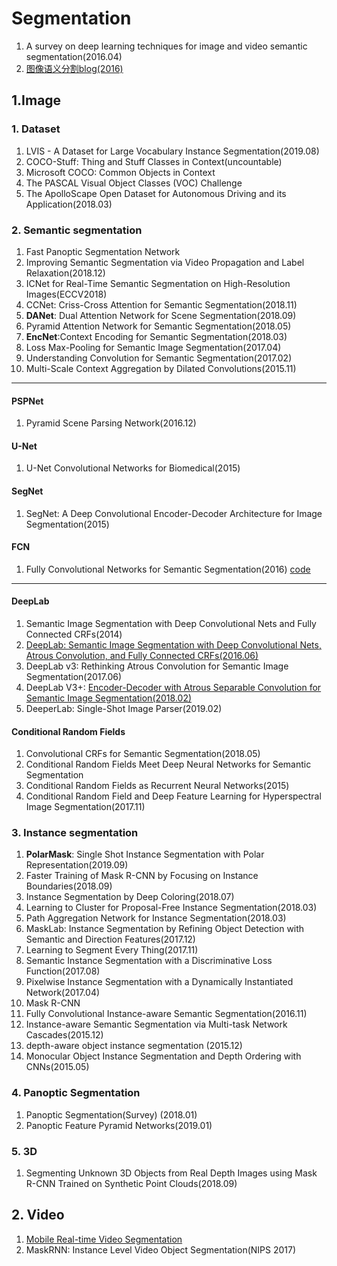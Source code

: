 # Segmentation

1. A survey on deep learning techniques for image and video semantic segmentation(2016.04)
2. [图像语义分割blog(2016)](https://mp.weixin.qq.com/s?__biz=MzA3MzI4MjgzMw==&mid=2650718688&idx=3&sn=45f0864bc58f08cf7fcb17c842e05d91&scene=0#rd)

## 1.Image
### 1. Dataset

1. LVIS - A Dataset for Large Vocabulary Instance Segmentation(2019.08)
2. COCO-Stuff: Thing and Stuff Classes in Context(uncountable)
3. Microsoft COCO: Common Objects in Context
4. The PASCAL Visual Object Classes (VOC) Challenge
5. The ApolloScape Open Dataset for Autonomous Driving and its Application(2018.03)

### 2. Semantic segmentation

1. Fast Panoptic Segmentation Network
2. Improving Semantic Segmentation via Video Propagation and Label Relaxation(2018.12)
3. ICNet for Real-Time Semantic Segmentation on High-Resolution Images(ECCV2018)
4. CCNet: Criss-Cross Attention for Semantic Segmentation(2018.11)
5. **DANet**: Dual Attention Network for Scene Segmentation(2018.09)
6. Pyramid Attention Network for Semantic Segmentation(2018.05)
7. **EncNet**:Context Encoding for Semantic Segmentation(2018.03)
8. Loss Max-Pooling for Semantic Image Segmentation(2017.04)
9. Understanding Convolution for Semantic Segmentation(2017.02)
10. Multi-Scale Context Aggregation by Dilated Convolutions(2015.11)

---
#### PSPNet
1. Pyramid Scene Parsing Network(2016.12)

#### U-Net
1. U-Net Convolutional Networks for Biomedical(2015)
#### SegNet
1. SegNet: A Deep Convolutional Encoder-Decoder Architecture for Image Segmentation(2015)
#### FCN
1. Fully Convolutional Networks for Semantic Segmentation(2016) [code](https://github.com/shelhamer/fcn.berkeleyvision.org)

---
#### DeepLab
1. Semantic Image Segmentation with Deep Convolutional Nets and Fully Connected CRFs(2014)
2. [DeepLab: Semantic Image Segmentation with Deep Convolutional Nets, Atrous Convolution, and Fully Connected CRFs(2016.06)](http://liangchiehchen.com/projects/DeepLab.html)
3. DeepLab v3: Rethinking Atrous Convolution for Semantic Image Segmentation(2017.06)
4. DeepLab V3+: [Encoder-Decoder with Atrous Separable Convolution for Semantic Image Segmentation(2018.02)](https://ai.googleblog.com/2018/03/semantic-image-segmentation-with.html)
5. DeeperLab: Single-Shot Image Parser(2019.02)

#### Conditional Random Fields

1. Convolutional CRFs for Semantic Segmentation(2018.05)
2. Conditional Random Fields Meet Deep Neural Networks for Semantic Segmentation
3. Conditional Random Fields as Recurrent Neural Networks(2015)
4. Conditional Random Field and Deep Feature Learning for Hyperspectral Image Segmentation(2017.11)   

### 3. Instance segmentation

1. **PolarMask**: Single Shot Instance Segmentation with Polar Representation(2019.09)
2. Faster Training of Mask R-CNN by Focusing on Instance Boundaries(2018.09)
3. Instance Segmentation by Deep Coloring(2018.07)
4. Learning to Cluster for Proposal-Free Instance Segmentation(2018.03)
5. Path Aggregation Network for Instance Segmentation(2018.03)
6. MaskLab: Instance Segmentation by Refining Object Detection with Semantic and Direction Features(2017.12)
7. Learning to Segment Every Thing(2017.11)
8. Semantic Instance Segmentation with a Discriminative Loss Function(2017.08)
9. Pixelwise Instance Segmentation with a Dynamically Instantiated Network(2017.04)
10. Mask R-CNN
11. Fully Convolutional Instance-aware Semantic Segmentation(2016.11)
12. Instance-aware Semantic Segmentation via Multi-task Network Cascades(2015.12)
13. depth-aware object instance segmentation (2015.12)
14. Monocular Object Instance Segmentation and Depth Ordering with CNNs(2015.05)

### 4. Panoptic Segmentation
1. Panoptic Segmentation(Survey)  (2018.01)
2. Panoptic Feature Pyramid Networks(2019.01)

### 5. 3D
1. Segmenting Unknown 3D Objects from Real Depth Images using Mask R-CNN Trained on Synthetic Point Clouds(2018.09)

## 2. Video
1. [Mobile Real-time Video Segmentation](https://ai.googleblog.com/2018/03/mobile-real-time-video-segmentation.html)
2. MaskRNN: Instance Level Video Object Segmentation(NIPS 2017)

